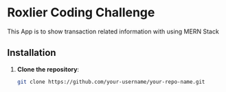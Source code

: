 # Roxlier Coding Challenge

This App is to show transaction related information with using MERN Stack

## Installation

1. **Clone the repository**:

   ```bash
   git clone https://github.com/your-username/your-repo-name.git
